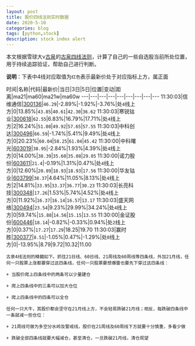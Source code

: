 ```yaml
---
layout: post
title: 股价四线法则实时数据
date: 2020-5-10
categories: blog
tags: [python,stock]
description: stock index alert
---
```



本文根据雪球大v[古泉](https://xueqiu.com/u/7148646888)的[古泉四线法则](https://xueqiu.com/7148646888/130498192)，计算了自己的一些自选股当前所处位置，用于持续追踪验证，帮助自己进行判断。

**说明**：下表中4线对应取值为`红色`表示最新价处于对应指标上方，属正面

时间|名称|代码|最新价|当日|3日|5日|位置|变动|距离|ma21|ma60|ma21w|ma60w
---|---|---|---|---|---|---|---|---
11:30:03|信维通信|[300136](https://xueqiu.com/S/SZ300136)|`46.29`|-2.89%|-1.92%|-3.76%|处`4`线上方|0|13.85%|`43.85`|`40.61`|`42.30`|`36.62`
11:30:03|寒锐钴业|[300618](https://xueqiu.com/S/SZ300618)|`62.55`|6.83%|16.79%|17.71%|处`4`线上方|2|16.24%|`51.08`|`49.92`|`57.65`|`57.55`
11:30:03|中科创达|[300496](https://xueqiu.com/S/SZ300496)|`66.59`|-1.74%|5.41%|9.49%|处`4`线上方|0|20.23%|`60.04`|`58.25`|`61.04`|`45.42`
11:30:00|中科曙光|[603019](https://xueqiu.com/S/SH603019)|`38.95`|-2.84%|1.93%|4.39%|处`4`线上方|0|14.00%|`38.39`|`35.60`|`35.08`|`29.05`
11:30:00|诺力股份|[603611](https://xueqiu.com/S/SH603611)|`21.4`|-0.19%|1.31%|0.47%|处`4`线上方|0|12.60%|`20.89`|`18.93`|`18.93`|`17.56`
11:30:00|华友钴业|[603799](https://xueqiu.com/S/SH603799)|`38.37`|4.64%|11.05%|8.13%|处`4`线上方|2|14.81%|`33.95`|`33.37`|`36.77`|`30.23`
11:30:03|长亮科技|[300348](https://xueqiu.com/S/SZ300348)|`17.26`|1.53%|5.74%|4.52%|处`4`线上方|0|11.92%|`16.37`|`16.14`|`16.57`|`13.17`
11:30:03|盛天网络|[300494](https://xueqiu.com/S/SZ300494)|`23.54`|9.23%|29.99%|34.24%|处`4`线上方|0|59.74%|`15.88`|`14.56`|`15.15`|`13.55`
11:30:00|金证股份|[600446](https://xueqiu.com/S/SH600446)|`18.14`|-0.82%|-0.33%|0.94%|处`2`线上方|0|0.37%|`17.27`|`17.29`|18.25|19.70
11:30:03|赢时胜|[300377](https://xueqiu.com/S/SZ300377)|`8.51`|-1.05%|0.47%|-1.29%|处`0`线上方|0|-13.95%|8.79|9.72|10.32|11.00

```
古泉4线法则的精髓如下。抓住21日线、60日线、21周线及60周线等四条线，外加21月线，任何一只股票上涨都要穿过这四条线，任何一只股票要想爆雷也要先下穿过这四条线：

+ 当股价爬上四条线中的两条可以少量建仓

+ 爬上四条线中的三条可以加大仓位

+ 爬上四条线中的四条可以全仓

任何一只大牛，其股价都会坚守在21月线上方，不会轻易跌破21月线；相反，每跌破四条线中一条就减一些仓位：

+ 21周线可做为多空分水岭及警戒线，股价在21周线及60周线下方就要十分慎重，多看少做

+ 跌破全部四条线就要大幅减仓，甚至清仓，一旦跌破21月线，清仓观望
```